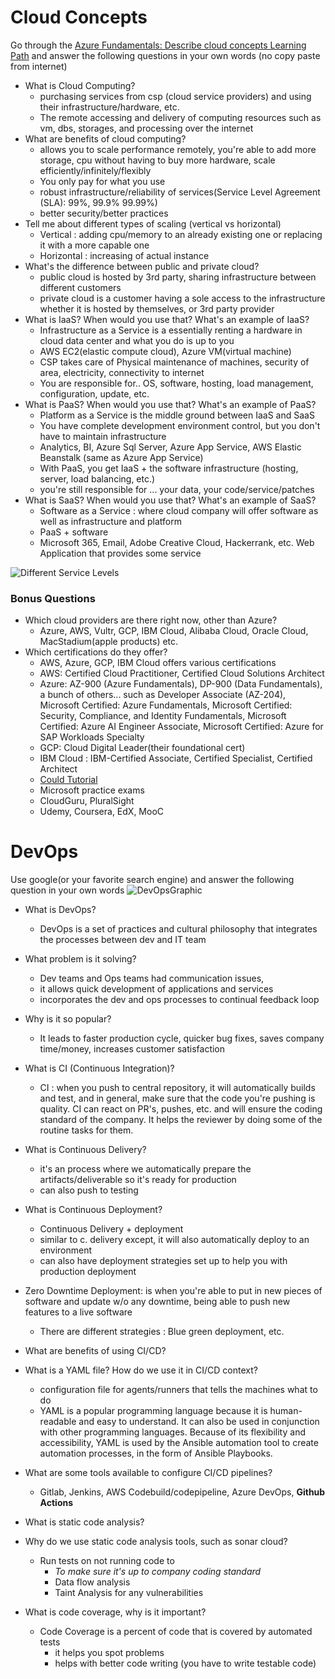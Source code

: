 # Cloud Concepts
Go through the [Azure Fundamentals: Describe cloud concepts Learning Path](https://learn.microsoft.com/en-us/training/paths/microsoft-azure-fundamentals-describe-cloud-concepts/) and answer the following questions in your own words (no copy paste from internet)

- What is Cloud Computing?
    - purchasing services from csp (cloud service providers) and using their infrastructure/hardware, etc.
    - The remote accessing and delivery of computing resources such as vm, dbs, storages, and processing over the internet
- What are benefits of cloud computing?
    - allows you to scale performance remotely, you're able to add more storage, cpu without having to buy more hardware, scale efficiently/infinitely/flexibly
    - You only pay for what you use
    - robust infrastructure/reliability of services(Service Level Agreement (SLA): 99%, 99.9% 99.99%)
    - better security/better practices
- Tell me about different types of scaling (vertical vs horizontal)
    - Vertical : adding cpu/memory to an already existing one or replacing it with a more capable one
    - Horizontal : increasing of actual instance
- What's the difference between public and private cloud?
    - public cloud is hosted by 3rd party, sharing infrastructure between different customers
    - private cloud is a customer having a sole access to the infrastructure whether it is hosted by themselves, or 3rd party provider  
- What is IaaS? When would you use that? What's an example of IaaS?
    - Infrastructure as a Service is a essentially renting a hardware in cloud data center and what you do is up to you
    - AWS EC2(elastic compute cloud), Azure VM(virtual machine)
    - CSP takes care of Physical maintenance of machines, security of area, electricity, connectivity to internet
    - You are responsible for.. OS, software, hosting, load management, configuration, update, etc.
- What is PaaS? When would you use that? What's an example of PaaS?
    - Platform as a Service is the middle ground between IaaS and SaaS
    - You have complete development environment control, but you don't have to maintain infrastructure
    - Analytics, BI, Azure Sql Server, Azure App Service, AWS Elastic Beanstalk (same as Azure App Service)
    - With PaaS, you get IaaS + the software infrastructure (hosting, server, load balancing, etc.)
    - you're still responsible for ... your data, your code/service/patches
- What is SaaS? When would you use that? What's an example of SaaS?
    - Software as a Service : where cloud company will offer software as well as infrastructure and platform
    - PaaS + software 
    - Microsoft 365, Email, Adobe Creative Cloud, Hackerrank, etc. Web Application that provides some service

![Different Service Levels](https://saeedtasbih.blog/wp-content/uploads/azure-management-responsibility.png)
### Bonus Questions
- Which cloud providers are there right now, other than Azure?
    - Azure, AWS, Vultr, GCP, IBM Cloud, Alibaba Cloud, Oracle Cloud, MacStadium(apple products) etc.
- Which certifications do they offer?
    - AWS, Azure, GCP, IBM Cloud offers various certifications
    - AWS: Certified Cloud Practitioner, Certified Cloud Solutions Architect
    - Azure: AZ-900 (Azure Fundamentals), DP-900 (Data Fundamentals), a bunch of others... such as Developer Associate (AZ-204), Microsoft Certified: Azure Fundamentals, Microsoft Certified: Security, Compliance, and Identity Fundamentals, Microsoft Certified: Azure AI Engineer Associate, Microsoft Certified: Azure for SAP Workloads Specialty
    - GCP: Cloud Digital Leader(their foundational cert)
    - IBM Cloud : IBM-Certified Associate, Certified Specialist, Certified Architect
    - [Could Tutorial](https://www.youtube.com/playlist?list=PLlVtbbG169nED0_vMEniWBQjSoxTsBYS3)
    - Microsoft practice exams
    - CloudGuru, PluralSight
    - Udemy, Coursera, EdX, MooC

# DevOps
Use google(or your favorite search engine) and answer the following question in your own words
![DevOpsGraphic](https://imgs.search.brave.com/9MbcVWavcemLvqh9vvxji_No0vVRJDuzMjDO4xujRg8/rs:fit:1200:598:1/g:ce/aHR0cHM6Ly9ibG9n/cy52bXdhcmUuY29t/L21hbmFnZW1lbnQv/ZmlsZXMvMjAyMC8w/My8yMDIwLTAzLTAy/XzE0LTE4LTU3LnBu/Zw)
- What is DevOps?
    - DevOps is a set of practices and cultural philosophy that integrates the processes between dev and IT team
- What problem is it solving?
    - Dev teams and Ops teams had communication issues, 
    - it allows quick development of applications and services
    - incorporates the dev and ops processes to continual feedback loop
- Why is it so popular?
    - It leads to faster production cycle, quicker bug fixes, saves company time/money, increases customer satisfaction

- What is CI (Continuous Integration)?
    - CI : when you push to central repository, it will automatically builds and test, and in general, make sure that the code you're pushing is quality. CI can react on PR's, pushes, etc. and will ensure the coding standard of the company. It helps the reviewer by doing some of the routine tasks for them.
- What is Continuous Delivery?
    - it's an process where we automatically prepare the artifacts/deliverable so it's ready for production
    - can also push to testing
- What is Continuous Deployment?
    - Continuous Delivery + deployment 
    - similar to c. delivery except, it will also automatically deploy to an environment
    - can also have deployment strategies set up to help you with production deployment 

- Zero Downtime Deployment: is when you're able to put in new pieces of software and update w/o any downtime, being able to push new features to a live software
    - There are different strategies : Blue green deployment, etc.

- What are benefits of using CI/CD?
- What is a YAML file? How do we use it in CI/CD context?
    - configuration file for agents/runners that tells the machines what to do
    - YAML is a popular programming language because it is human-readable and easy to understand. It can also be used in conjunction with other programming languages. Because of its flexibility and accessibility, YAML is used by the Ansible automation tool to create automation processes, in the form of Ansible Playbooks.
- What are some tools available to configure CI/CD pipelines?
    - Gitlab, Jenkins, AWS Codebuild/codepipeline, Azure DevOps, **Github Actions**

- What is static code analysis?
- Why do we use static code analysis tools, such as sonar cloud?
    - Run tests on not running code to 
        - *To make sure it's up to company coding standard*
        - Data flow analysis
        - Taint Analysis for any vulnerabilities
- What is code coverage, why is it important?
    - Code Coverage is a percent of code that is covered by automated tests
        - it helps you spot problems
        - helps with better code writing (you have to write testable code)